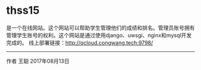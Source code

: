 # thss15
是一个在线网站。这个网站可以帮助学生管理他们的成绩和排名。管理员账号拥有管理学生账号的权利。这个网站是通过使用django、uwsgi、nginx和mysql开发完成的。
线上部署链接：http://qcloud.congwang.tech:9798/

------
作者 王聪 
2017年08月13日  